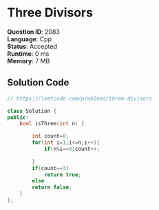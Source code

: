 # Three Divisors

**Question ID**: 2083  
**Language**: Cpp  
**Status**: Accepted  
**Runtime**: 0 ms  
**Memory**: 7 MB  

## Solution Code
```cpp
// https://leetcode.com/problems/three-divisors

class Solution {
public:
    bool isThree(int n) {

        int count=0;
        for(int i=1;i<=n;i++){
            if(n%i==0)count++;
            
        }
        if(count==3)
            return true;
        else
        return false;
    }
};
```
